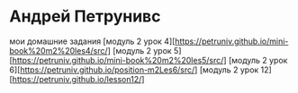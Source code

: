 # Андрей Петрунивс
мои домашние задания
[модуль 2 урок 4][https://petruniv.github.io/mini-book%20m2%20les4/src/]
[модуль 2 урок 5][https://petruniv.github.io/mini-book%20m2%20les5/src/]
[модуль 2 урок 6][https://petruniv.github.io/position-m2Les6/src/]
[модуль 2 урок 12][https://petruniv.github.io/lesson12/]
